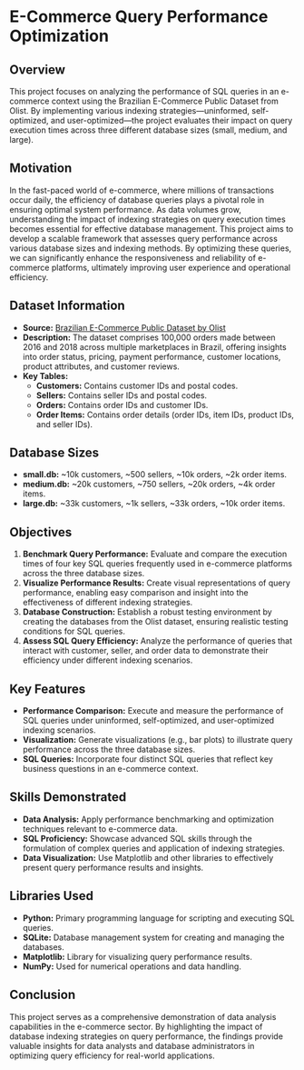 # **E-Commerce Query Performance Optimization**

## Overview
This project focuses on analyzing the performance of SQL queries in an e-commerce context using the Brazilian E-Commerce Public Dataset from Olist. By implementing various indexing strategies—uninformed, self-optimized, and user-optimized—the project evaluates their impact on query execution times across three different database sizes (small, medium, and large).

## Motivation
In the fast-paced world of e-commerce, where millions of transactions occur daily, the efficiency of database queries plays a pivotal role in ensuring optimal system performance. As data volumes grow, understanding the impact of indexing strategies on query execution times becomes essential for effective database management. This project aims to develop a scalable framework that assesses query performance across various database sizes and indexing methods. By optimizing these queries, we can significantly enhance the responsiveness and reliability of e-commerce platforms, ultimately improving user experience and operational efficiency.

## Dataset Information
- **Source:** [Brazilian E-Commerce Public Dataset by Olist](https://www.kaggle.com/datasets/olistbr/brazilian-ecommerce)
- **Description:** The dataset comprises 100,000 orders made between 2016 and 2018 across multiple marketplaces in Brazil, offering insights into order status, pricing, payment performance, customer locations, product attributes, and customer reviews.
- **Key Tables:**
  - **Customers:** Contains customer IDs and postal codes.
  - **Sellers:** Contains seller IDs and postal codes.
  - **Orders:** Contains order IDs and customer IDs.
  - **Order Items:** Contains order details (order IDs, item IDs, product IDs, and seller IDs).

## Database Sizes
- **small.db:** ~10k customers, ~500 sellers, ~10k orders, ~2k order items.
- **medium.db:** ~20k customers, ~750 sellers, ~20k orders, ~4k order items.
- **large.db:** ~33k customers, ~1k sellers, ~33k orders, ~10k order items.

## Objectives
1. **Benchmark Query Performance:** Evaluate and compare the execution times of four key SQL queries frequently used in e-commerce platforms across the three database sizes.
2. **Visualize Performance Results:** Create visual representations of query performance, enabling easy comparison and insight into the effectiveness of different indexing strategies.
3. **Database Construction:** Establish a robust testing environment by creating the databases from the Olist dataset, ensuring realistic testing conditions for SQL queries.
4. **Assess SQL Query Efficiency:** Analyze the performance of queries that interact with customer, seller, and order data to demonstrate their efficiency under different indexing scenarios.

## Key Features
- **Performance Comparison:** Execute and measure the performance of SQL queries under uninformed, self-optimized, and user-optimized indexing scenarios.
- **Visualization:** Generate visualizations (e.g., bar plots) to illustrate query performance across the three database sizes.
- **SQL Queries:** Incorporate four distinct SQL queries that reflect key business questions in an e-commerce context.

## Skills Demonstrated
- **Data Analysis:** Apply performance benchmarking and optimization techniques relevant to e-commerce data.
- **SQL Proficiency:** Showcase advanced SQL skills through the formulation of complex queries and application of indexing strategies.
- **Data Visualization:** Use Matplotlib and other libraries to effectively present query performance results and insights.

## Libraries Used
- **Python:** Primary programming language for scripting and executing SQL queries.
- **SQLite:** Database management system for creating and managing the databases.
- **Matplotlib:** Library for visualizing query performance results.
- **NumPy:** Used for numerical operations and data handling.

## Conclusion
This project serves as a comprehensive demonstration of data analysis capabilities in the e-commerce sector. By highlighting the impact of database indexing strategies on query performance, the findings provide valuable insights for data analysts and database administrators in optimizing query efficiency for real-world applications.
